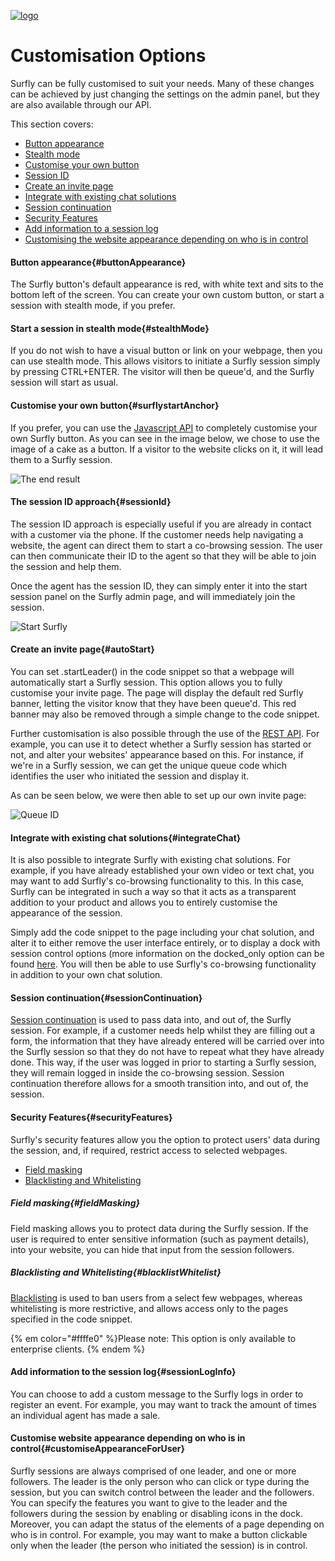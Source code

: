 <a href="https://www.surfly.com/">![logo](../images/logosmall.png)</a>
# Customisation Options
<a name="integrationOptions"></a>

Surfly can be fully customised to suit your needs. Many of these changes can be achieved by just changing the settings on the admin panel, but they are also available through our API.

This section covers:
 - [Button appearance](<#buttonAppearance>)
 - [Stealth mode](<#stealthMode>)
 - [Customise your own button](<#surflystartAnchor>)
 - [Session ID](<#sessionId>)
 - [Create an invite page](<#autoStart>)
 - [Integrate with existing chat solutions](<#integrateChat>)
 - [Session continuation](<#sessionContinuation>)
 - [Security Features](<#securityFeatures>)
 - [Add information to a session log](<#sessionLogInfo>)
 - [Customising the website appearance depending on who is in control](<#customiseAppearanceForUser>)

<a name="buttonAppearance"></a>
#### Button appearance{#buttonAppearance}

The Surfly button's default appearance is red, with white text and sits to the bottom left of the screen. You can create your own custom button, or start a session with stealth mode, if you prefer.

<a name="stealthMode"></a>
#### Start a session in stealth mode{#stealthMode}

If you do not wish to have a visual button or link on your webpage, then you can use stealth mode. This allows visitors to initiate a Surfly session simply by pressing CTRL+ENTER.  The visitor will then be queue'd, and the Surfly session will start as usual.

<a name="surflystartAnchor"></a>
#### Customise your own button{#surflystartAnchor}

If you prefer, you can use the [Javascript API](../javascriptApi.md) to completely customise your own Surfly button. As you can see in the image below, we chose to use the image of a cake as a button. If a visitor to the website clicks on it, it will lead them to a Surfly session.

![The end result](https://raw.github.com/surfly/tutorial/master/screens/cake-button.png)

<a name="sessionId"></a>
#### The session ID approach{#sessionId}

The session ID approach is especially useful if you are already in contact with a customer via the phone. If the customer needs help navigating a website, the agent can direct them to start a co-browsing session. The user can then communicate their ID to the agent so that they will be able to join the session and help them.

Once the agent has the session ID, they can simply enter it into the start session panel on the Surfly admin page, and will immediately join the session.

![Start Surfly](https://raw.github.com/surfly/tutorial/master/screens/enter_session_id.png)

<a name="autoStart"></a>
#### Create an invite page{#autoStart}

You can set .startLeader() in the code snippet so that a webpage will automatically start a Surfly session. This option allows you to fully customise your invite page. The page will display the default red Surfly banner, letting the visitor know that they have been queue'd. This red banner may also be removed through a simple change to the code snippet.

Further customisation is also possible through the use of the [REST API](https://www.surfly.com/cobrowsing-api/). For example, you can use it to detect whether a Surfly session has started or not, and alter your websites' appearance based on this. For instance, if we're in a Surfly session, we can get the unique queue code which identifies the user who initiated the session and display it.

As can be seen below, we were then able to set up our own invite page:

![Queue ID](https://raw.github.com/surfly/tutorial/master/screens/custom-lp.png)


<a name="integrateChat"></a>
#### Integrate with existing chat solutions{#integrateChat}

It is also possible to integrate Surfly with existing chat solutions. For example, if you have already established your own video or text chat, you may want to add Surfly's co-browsing functionality to this. In this case, Surfly can be integrated in such a way so that it acts as a transparent addition to your product and allows you to entirely customise the appearance of the session.

Simply add the code snippet to the page including your chat solution, and alter it to either remove the user interface entirely, or to display a dock with session control options (more information on the docked_only option can be found [here](../widget_options.md#chatbox-options). You will then be able to use Surfly's co-browsing functionality in addition to your own chat solution.


<a name="sessionContinuation"></a>
#### Session continuation{#sessionContinuation}

[Session continuation](../widgetOptions/widgetOptions.md#sessionContinuation) is used to pass data into, and out of, the Surfly session. For example, if a customer needs help whilst they are filling out a form, the information that they have already entered will be carried over into the Surfly session so that they do not have to repeat what they have already done. This way, if the user was logged in prior to starting a Surfly session, they will remain logged in inside the co-browsing session. Session continuation therefore allows for a smooth transition into, and out of, the session.


<a name="securityFeatures"></a>
#### Security Features{#securityFeatures}

Surfly's security features allow you the option to protect users' data during the session, and, if required, restrict access to selected webpages.

 - [Field masking](<#fieldMasking>)
 - [Blacklisting and Whitelisting](<#blacklistWhitelist>)

<a name="fieldMasking"></a>
##### Field masking{#fieldMasking}

Field masking allows you to protect data during the Surfly session. If the user is required to enter sensitive information (such as payment details), into your website, you can hide that input from the session followers.


<a name="blacklistWhitelist"></a>
##### Blacklisting and Whitelisting{#blacklistWhitelist}

[Blacklisting](../widgetOptions/widgetOptions.md#restrictions) is used to ban users from a select few webpages, whereas whitelisting is more restrictive, and allows access only to the pages specified in the code snippet.

{% em color="#ffffe0" %}Please note:
This option is only available to enterprise clients.  {% endem %}


<a name="sessionLogInfo"></a>
#### Add information to the session log{#sessionLogInfo}

You can choose to add a custom message to the Surfly logs in order to register an event. For example, you may want to track the amount of times an individual agent has made a sale.

<a name="customiseAppearanceForUser"></a>
#### Customise website appearance depending on who is in control{#customiseAppearanceForUser}

Surfly sessions are always comprised of one leader, and one or more followers. The leader is the only person who can click or type during the session, but you can switch control between the leader and the followers. You can specify the features you want to give to the leader and the followers during the session by enabling or disabling icons in the dock. Moreover, you can adapt the status of the elements of a page depending on who is in control. For example, you may want to make a button clickable only when the leader (the person who initiated the session) is in control.



